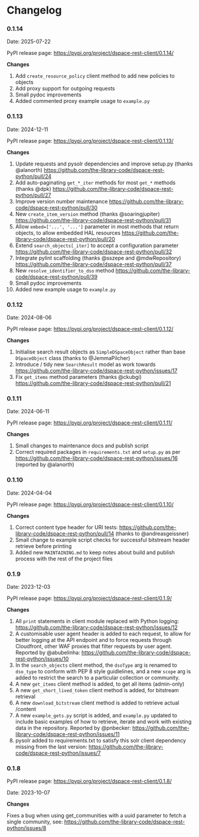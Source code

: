 # Changelog

### 0.1.14

Date: 2025-07-22

PyPI release page: https://pypi.org/project/dspace-rest-client/0.1.14/

**Changes**

1. Add `create_resource_policy` client method to add new policies to objects
2. Add proxy support for outgoing requests
3. Small pydoc improvements
4. Added commented proxy example usage to `example.py`

### 0.1.13

Date: 2024-12-11

PyPI release page: https://pypi.org/project/dspace-rest-client/0.1.13/

**Changes**

1. Update requests and pysolr dependencies and improve setup.py (thanks @alanorth) https://github.com/the-library-code/dspace-rest-python/pull/24
2. Add auto-paginating `get_*_iter` methods for most `get_*` methods (thanks @dpk) https://github.com/the-library-code/dspace-rest-python/pull/27
3. Improve version number maintenance https://github.com/the-library-code/dspace-rest-python/pull/30
4. New `create_item_version` method (thanks @soaringjupiter) https://github.com/the-library-code/dspace-rest-python/pull/31
5. Allow `embed=['...', '...']` parameter in most methods that return objects, to allow embedded HAL resources https://github.com/the-library-code/dspace-rest-python/pull/20
6. Extend `search_objects[_iter]` to accept a configuration parameter https://github.com/the-library-code/dspace-rest-python/pull/32
7. Integrate pylint scaffolding (thanks @sszepe and @mdwRepository) https://github.com/the-library-code/dspace-rest-python/pull/37
8. New `resolve_identifier_to_dso` method https://github.com/the-library-code/dspace-rest-python/pull/39
9. Small pydoc improvements
10. Added new example usage to `example.py`

### 0.1.12

Date: 2024-08-06

PyPI release page: https://pypi.org/project/dspace-rest-client/0.1.12/

**Changes**

1. Initialise search result objects as `SimpleDSpaceObject` rather than base `DSpaceObject` class (thanks to @JemmaPilcher)
2. Introduce / tidy new `SearchResult` model as work towards https://github.com/the-library-code/dspace-rest-python/issues/17
3. Fix `get_items` method parameters (thanks @ckubgi) https://github.com/the-library-code/dspace-rest-python/pull/21

### 0.1.11

Date: 2024-06-11

PyPI release page: https://pypi.org/project/dspace-rest-client/0.1.11/

**Changes**

1. Small changes to maintenance docs and publish script
2. Correct required packages in `requirements.txt` and `setup.py` as per https://github.com/the-library-code/dspace-rest-python/issues/16 (reported by @alanorth)

### 0.1.10

Date: 2024-04-04

PyPI release page: https://pypi.org/project/dspace-rest-client/0.1.10/

**Changes**

1. Correct content type header for URI tests: https://github.com/the-library-code/dspace-rest-python/pull/14 (thanks to @andreasgeissner)
2. Small change to example script checks for successful bitstream header retrieve before printing
3. Added new `MAINTAINING.md` to keep notes about build and publish process with the rest of the project files

### 0.1.9

Date: 2023-12-03

PyPI release page: https://pypi.org/project/dspace-rest-client/0.1.9/

**Changes**

1. All `print` statements in client module replaced with Python logging: https://github.com/the-library-code/dspace-rest-python/issues/12
2. A customisable user agent header is added to each request, to allow for better logging at the
API endpoint and to force requests through Cloudfront, other WAF proxies that filter
requests by user agent. Reported by @abubelinha: https://github.com/the-library-code/dspace-rest-python/issues/10
3. In the `search_objects` client method, the `dsoType` arg is renamed to `dso_type` to conform with
PEP 8 style guidlelines, and a new `scope` arg is added to restrict the search to a particular collection or community.
4. A new `get_items` client method is added, to get all items (admin-only)
5. A new `get_short_lived_token` client method is added, for bitstream retrieval
6. A new `download_bitstream` client method is added to retrieve actual /content
7. A new `example_gets.py` script is added, and `example.py` updated to include basic examples of how to retrieve, iterate and work with existing data in the repository. Reported by @pnbecker: https://github.com/the-library-code/dspace-rest-python/issues/11
8. pysolr added to requirements.txt to satisfy this solr client dependency missing from the last version: https://github.com/the-library-code/dspace-rest-python/issues/7

### 0.1.8

PyPI release page: https://pypi.org/project/dspace-rest-client/0.1.8/

Date: 2023-10-07

**Changes**

Fixes a bug when using get_communities with a uuid parameter to fetch a single community, 
see: https://github.com/the-library-code/dspace-rest-python/issues/8
